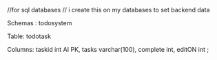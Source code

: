 //for sql databases
// i create this on my databases to set backend data

Schemas : todosystem

Table: todotask

Columns:
taskid
int AI PK,
tasks
varchar(100),
complete
int,
editON
int ;
